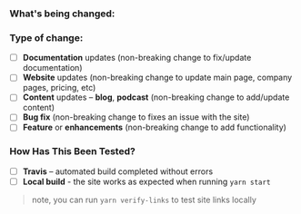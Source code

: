 <!--
Thank you for contributing to this project! You must fill out the information below before we can review this pull request. We can triage your pull request to the best possible team for review if you explain why you're making a change (or linking to a pull request) and what changes you've made.

See our [CONTRIBUTING.md](/CONTRIBUTING.md) for information how to contribute.

Thanks again!
-->

### What's being changed:

<!-- Share artifacts of the changes, be they code snippets, GIFs or screenshots; whatever shares the most context. -->

### Type of change:

<!--Please delete options that are not relevant.-->

- [ ] **Documentation** updates (non-breaking change to fix/update documentation)
- [ ] **Website** updates (non-breaking change to update main page, company pages, pricing, etc)
- [ ] **Content** updates – **blog**, **podcast** (non-breaking change to add/update content)
- [ ] **Bug fix** (non-breaking change to fixes an issue with the site)
- [ ] **Feature** or **enhancements** (non-breaking change to add functionality)

### How Has This Been Tested?

<!-- Please select all options that apply -->

- [ ] **Travis** – automated build completed without errors
- [ ] **Local build** - the site works as expected when running `yarn start`

> note, you can run `yarn verify-links` to test site links locally
